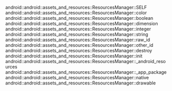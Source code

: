 android::android::assets_and_resources::ResourcesManager::SELF
android::android::assets_and_resources::ResourcesManager::color
android::android::assets_and_resources::ResourcesManager::boolean
android::android::assets_and_resources::ResourcesManager::dimension
android::android::assets_and_resources::ResourcesManager::integer
android::android::assets_and_resources::ResourcesManager::string
android::android::assets_and_resources::ResourcesManager::raw_id
android::android::assets_and_resources::ResourcesManager::other_id
android::android::assets_and_resources::ResourcesManager::destroy
android::android::assets_and_resources::ResourcesManager::init
android::android::assets_and_resources::ResourcesManager::_android_resources
android::android::assets_and_resources::ResourcesManager::_app_package
android::android::assets_and_resources::ResourcesManager::native
android::android::assets_and_resources::ResourcesManager::drawable